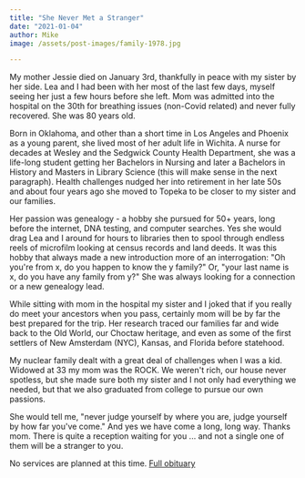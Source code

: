 ```yaml
---
title: "She Never Met a Stranger"
date: "2021-01-04"
author: Mike
image: /assets/post-images/family-1978.jpg

---
```

My mother Jessie died on January 3rd, thankfully in peace with my sister by her side. Lea and I had been with her most of the last few days, myself seeing her just a few hours before she left. Mom was admitted into the hospital on the 30th for breathing issues (non-Covid related) and never fully recovered.  She was 80 years old.

<!-- more -->

Born in Oklahoma, and other than a short time in Los Angeles and Phoenix as a young parent, she lived most of her adult life in Wichita. A nurse for decades at Wesley and the Sedgwick County Health Department, she was a life-long student getting her Bachelors in Nursing and later a Bachelors in History and Masters in Library Science (this will make sense in the next paragraph). Health challenges nudged her into retirement in her late 50s and about four years ago she moved to Topeka to be closer to my sister and our families. 

Her passion was genealogy - a hobby she pursued for 50+ years, long before the internet, DNA testing, and computer searches. Yes she would drag Lea and I around for hours to libraries then to spool through endless reels of microfilm looking at census records and land deeds. It was this hobby that always made a new introduction more of an interrogation: "Oh you're from x, do you happen to know the y family?"  Or, "your last name is x, do you have any family from y?" She was always looking for a connection or a new genealogy lead.

While sitting with mom in the hospital my sister and I joked that if you really do meet your ancestors when you pass, certainly mom will be by far the best prepared for the trip. Her research traced our families far and wide back to the Old World, our Choctaw heritage, and even as some of the first settlers of New Amsterdam (NYC), Kansas, and Florida before statehood.

My nuclear family dealt with a great deal of challenges when I was a kid. Widowed at 33 my mom was the ROCK. We weren't rich, our house never spotless, but she made sure both my sister and I not only had everything we needed, but that we also graduated from college to pursue our own passions.

She would tell me, "never judge yourself by where you are, judge yourself by how far you've come." And yes we have come a long, long way. Thanks mom. There is quite a reception waiting for you ... and not a single one of them will be a stranger to you.

No services are planned at this time. [Full obituary](/jessie)
